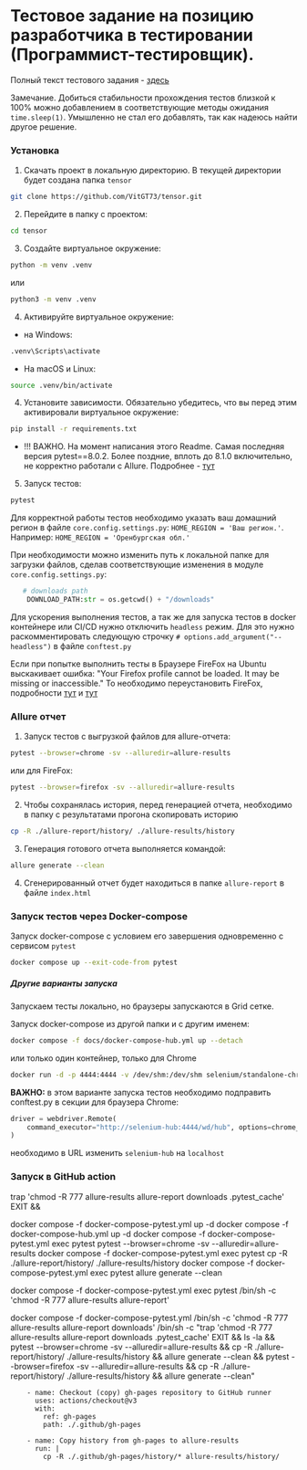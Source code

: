 # Тестовое задание на позицию разработчика в тестировании (Программист-тестировщик).

Полный текст тестового задания - [здесь](./docs/Тестовое%20задание%20(автотестирование).pdf)

Замечание. Добиться стабильности прохождения тестов близкой к 100% можно добавлением в соответствующие методы ожидания `time.sleep(1)`. Умышленно не стал его добавлять, так как надеюсь найти другое решение.

### Установка

1. Cкачать проект в локальную директорию. В текущей директории будет создана папка `tensor`

```bash
git clone https://github.com/VitGT73/tensor.git
```

2. Перейдите в папку с проектом:

```bash
cd tensor
```

3. Создайте виртуальное окружение:
```bash
python -m venv .venv
```
или
```bash
python3 -m venv .venv
```

4. Активируйте виртуальное окружение:
* на Windows:
```bash
.venv\Scripts\activate
```
* На macOS и Linux:
```bash
source .venv/bin/activate
```
4. Установите зависимости. Обязательно убедитесь, что вы перед этим активировали виртуальное окружение:

```bash
pip install -r requirements.txt
```
* !!! ВАЖНО. На момент написания этого Readme. Самая последняя версия pytest==8.0.2. Более поздние, вплоть до 8.1.0 включительно, не корректно работали с Allure. Подробнее - [тут](https://github.com/allure-framework/allure-python/issues/794)

5. Запуск тестов:
```bash
pytest
```

Для корректной работы тестов необходимо указать ваш домашний регион в файле `core.config.settings.py`:
```HOME_REGION = 'Ваш регион.'```. Например: ```HOME_REGION = 'Оренбургская обл.'```

При необходимости можно изменить путь к локальной папке для загрузки файлов, сделав соответствующие изменения в модуле `core.config.settings.py`:
```python
   # downloads path
    DOWNLOAD_PATH:str = os.getcwd() + "/downloads"
```
Для ускорения выполнения тестов, а так же для запуска тестов в docker контейнере или CI/CD нужно отключить `headless` режим. Для это нужно раскомментировать следующую строчку `# options.add_argument("--headless")` в файле `conftest.py`

Если при попытке выполнить тесты в Браузере FireFox на Ubuntu выскакивает ошибка: "Your Firefox profile cannot be loaded. It may be missing or inaccessible." То необходимо переустановить FireFox, подробности [тут](https://stackoverflow.com/questions/72405117/selenium-geckodriver-profile-missing-your-firefox-profile-cannot-be-loaded) и [тут](https://www.omgubuntu.co.uk/2022/04/how-to-install-firefox-deb-apt-ubuntu-22-04)


### Allure отчет

1. Запуск тестов с выгрузкой файлов для allure-отчета:
```bash
pytest --browser=chrome -sv --alluredir=allure-results
```
или для FireFox:
```bash
pytest --browser=firefox -sv --alluredir=allure-results
```
2. Чтобы сохранялась история, перед генерацией отчета, необходимо в папку с результатами прогона скопировать историю
```bash
cp -R ./allure-report/history/ ./allure-results/history
```
3. Генерация готового отчета выполняется командой:
```bash
allure generate --clean
```
4. Сгенерированный отчет будет находиться в папке `allure-report` в файле `index.html`



### Запуск тестов через Docker-compose

Запуск docker-compose с условием его завершения одновременно с сервисом `pytest`
```bash
docker compose up --exit-code-from pytest
```

##### Другие варианты запуска

Запускаем тесты локально, но браузеры запускаются в Grid сетке.

Запуск docker-compose из другой папки и с другим именем:
```bash
docker compose -f docs/docker-compose-hub.yml up --detach
```
или только один контейнер, только для Chrome
``` bash
docker run -d -p 4444:4444 -v /dev/shm:/dev/shm selenium/standalone-chrome
```
**ВАЖНО:** в этом варианте запуска тестов необходимо подправить conftest.py в секции для браузера Chrome:
```python
driver = webdriver.Remote(
    command_executor="http://selenium-hub:4444/wd/hub", options=chrome_options
)
```
необходимо в URL изменить `selenium-hub` на `localhost`

### Запуск в GitHub action


trap 'chmod -R 777 allure-results allure-report downloads .pytest_cache' EXIT &&

docker compose -f docker-compose-pytest.yml up -d
docker compose -f docker-compose-hub.yml up -d
docker compose -f docker-compose-pytest.yml exec pytest pytest --browser=chrome -sv --alluredir=allure-results
docker compose -f docker-compose-pytest.yml exec pytest cp -R ./allure-report/history/ ./allure-results/history
docker compose -f docker-compose-pytest.yml exec pytest allure generate --clean

docker compose -f docker-compose-pytest.yml exec pytest /bin/sh -c 'chmod -R 777 allure-results allure-report'

docker compose -f docker-compose-pytest.yml /bin/sh -c 'chmod -R 777 allure-results allure-report downloads'
      /bin/sh -c "trap 'chmod -R 777 allure-results allure-report downloads .pytest_cache' EXIT &&
      ls -la &&
      pytest --browser=chrome -sv --alluredir=allure-results &&
      cp -R ./allure-report/history/ ./allure-results/history &&
      allure generate --clean &&
      pytest --browser=firefox -sv --alluredir=allure-results &&
      cp -R ./allure-report/history/ ./allure-results/history &&
      allure generate --clean"

        - name: Checkout (copy) gh-pages repository to GitHub runner
          uses: actions/checkout@v3
          with:
            ref: gh-pages
            path: ./.github/gh-pages

        - name: Copy history from gh-pages to allure-results
          run: |
            cp -R ./.github/gh-pages/history/* allure-results/history/

